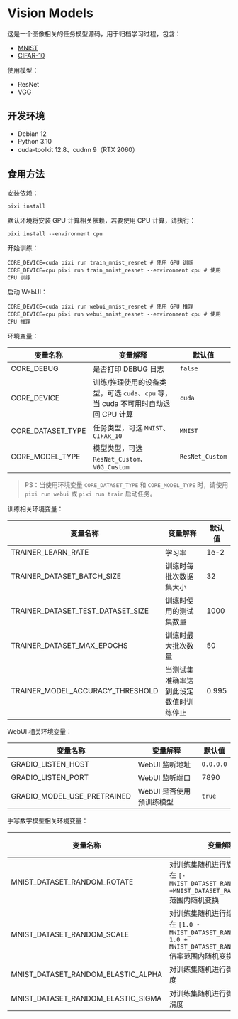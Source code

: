 # Vision Models

这是一个图像相关的任务模型源码，用于归档学习过程，包含：

+ [MNIST](https://huggingface.co/datasets/ylecun/mnist)
+ [CIFAR-10](https://huggingface.co/datasets/uoft-cs/cifar10)

使用模型：

+ ResNet
+ VGG

## 开发环境

+ Debian 12
+ Python 3.10
+ cuda-toolkit 12.8、cudnn 9（RTX 2060）

## 食用方法

安装依赖：

```shell
pixi install
```

默认环境将安装 GPU 计算相关依赖，若要使用 CPU 计算，请执行：

```shell
pixi install --environment cpu
```

开始训练：

```shell
CORE_DEVICE=cuda pixi run train_mnist_resnet # 使用 GPU 训练
CORE_DEVICE=cpu pixi run train_mnist_resnet --environment cpu # 使用 CPU 训练
```

启动 WebUI：

```shell
CORE_DEVICE=cuda pixi run webui_mnist_resnet # 使用 GPU 推理
CORE_DEVICE=cpu pixi run webui_mnist_resnet --environment cpu # 使用 CPU 推理
```

环境变量：

| 变量名称              | 变量解释                                                  | 默认值             |
|-------------------|-------------------------------------------------------|-----------------|
| CORE_DEBUG        | 是否打印 DEBUG 日志                                         | `false`         |
| CORE_DEVICE       | 训练/推理使用的设备类型，可选 `cuda`、`cpu` 等，当 cuda 不可用时自动退回 CPU 计算 | `cuda`          |
| CORE_DATASET_TYPE | 任务类型，可选 `MNIST`、`CIFAR_10`                            | `MNIST`         |
| CORE_MODEL_TYPE   | 模型类型，可选 `ResNet_Custom`、`VGG_Custom`                  | `ResNet_Custom` |

> PS：当使用环境变量 `CORE_DATASET_TYPE` 和 `CORE_MODEL_TYPE` 时，请使用 `pixi run webui` 或 `pixi run train` 启动任务。

训练相关环境变量：

| 变量名称                              | 变量解释                | 默认值   |
|-----------------------------------|---------------------|-------|
| TRAINER_LEARN_RATE                | 学习率                 | 1e-2  |
| TRAINER_DATASET_BATCH_SIZE        | 训练时每批次数据集大小         | 32    |
| TRAINER_DATASET_TEST_DATASET_SIZE | 训练时使用的测试集数量         | 1000  |
| TRAINER_DATASET_MAX_EPOCHS        | 训练时最大批次数量           | 50    |
| TRAINER_MODEL_ACCURACY_THRESHOLD  | 当测试集准确率达到此设定数值时训练停止 | 0.995 |

WebUI 相关环境变量：

| 变量名称                        | 变量解释            | 默认值       |
|-----------------------------|-----------------|-----------|
| GRADIO_LISTEN_HOST          | WebUI 监听地址      | `0.0.0.0` |
| GRADIO_LISTEN_PORT          | WebUI 监听端口      | 7890      |
| GRADIO_MODEL_USE_PRETRAINED | WebUI 是否使用预训练模型 | `true`    |

手写数字模型相关环境变量：

| 变量名称                               | 变量解释                                                                                             | 默认值  |
|------------------------------------|--------------------------------------------------------------------------------------------------|------|
| MNIST_DATASET_RANDOM_ROTATE        | 对训练集随机进行旋转变换，将在 `[-MNIST_DATASET_RANDOM_ROTATE, +MNIST_DATASET_RANDOM_ROTATE]` 范围内随机变换           | 10.0 |
| MNIST_DATASET_RANDOM_SCALE         | 对训练集随机进行缩放变换，将在 `[1.0 - MNIST_DATASET_RANDOM_SCALE, 1.0 + MNIST_DATASET_RANDOM_SCALE]` 倍率范围内随机变换 | 0.2  |
| MNIST_DATASET_RANDOM_ELASTIC_ALPHA | 对训练集随机进行弹性变换的强度                                                                                  | 34.0 |
| MNIST_DATASET_RANDOM_ELASTIC_SIGMA | 对训练集随机进行弹性变换的平滑度                                                                                 | 4.0  |
